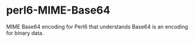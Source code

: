 perl6-MIME-Base64
=================

MIME Base64 encoding for Perl6 that understands Base64 is an encoding for binary data.